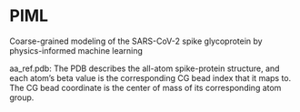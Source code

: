 # PIML
Coarse-grained modeling of the SARS-CoV-2 spike glycoprotein by physics-informed machine learning

aa_ref.pdb:
The PDB describes the all-atom spike-protein structure, and each atom’s beta value is the corresponding CG bead index that it maps to. The CG bead coordinate is the center of mass of its corresponding atom group.
